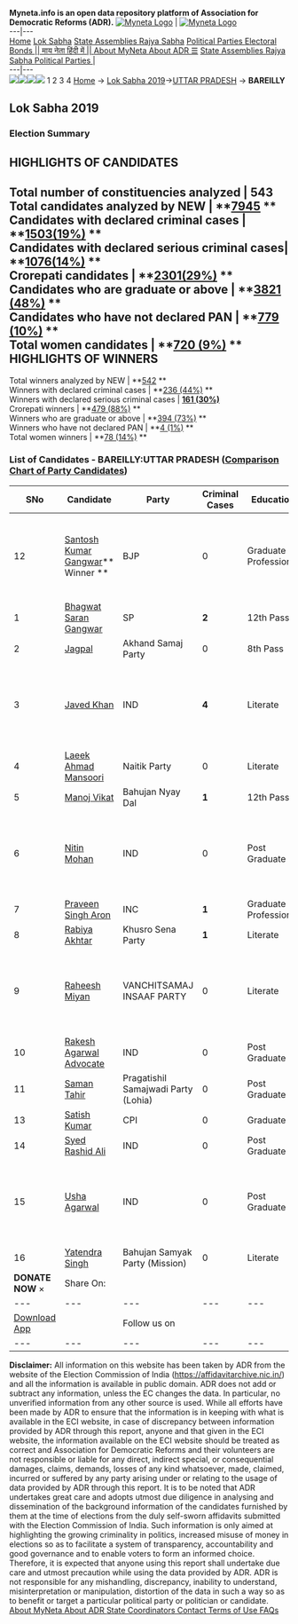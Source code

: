 **Myneta.info is an open data repository platform of Association for Democratic Reforms (ADR).**
[![Myneta Logo](https://www.myneta.info/lib/img/myneta-logo.png)](https://www.myneta.info/) | [![Myneta Logo](https://www.myneta.info/lib/img/adr-logo.png)](https://adrindia.org)  
---|---  
[Home](https://www.myneta.info/) [Lok Sabha](https://www.myneta.info/#ls "Lok Sabha") [ State Assemblies ](https://www.myneta.info/#sa "State Assemblies") [Rajya Sabha](https://www.myneta.info/#rs "Rajya Sabha") [Political Parties ](https://www.myneta.info/party "Political Parties") [ Electoral Bonds ](https://www.myneta.info/electoral_bonds "Electoral Bonds") [ || माय नेता हिंदी में || ](https://translate.google.co.in/translate?prev=hp&hl=en&js=y&u=www.myneta.info&sl=en&tl=hi&history_state0=) [ About MyNeta ](https://adrindia.org/content/about-myneta) [ About ADR ](https://adrindia.org/about-adr/who-we-are) [☰](javascript:void\(0\))
[ State Assemblies ](https://www.myneta.info/#sa "State Assemblies") [ Rajya Sabha ](https://www.myneta.info/#rs "Rajya Sabha") [ Political Parties ](https://www.myneta.info/party "Political Parties")
|   
---|---  
![](https://www.myneta.info/lib/img/banner/banner-1.png)![](https://www.myneta.info/lib/img/banner/banner-2.png)![](https://www.myneta.info/lib/img/banner/banner-3.png)![](https://www.myneta.info/lib/img/banner/banner-4.png)
1  2  3  4 
[Home](https://www.myneta.info/) → [Lok Sabha 2019](https://www.myneta.info/LokSabha2019/)→[UTTAR PRADESH](https://www.myneta.info/LokSabha2019/index.php?action=show_constituencies&state_id=57) → **BAREILLY**
### 
## Lok Sabha 2019
###  Election Summary 
HIGHLIGHTS OF CANDIDATES  
---  
Total number of constituencies analyzed |  543   
Total candidates analyzed by NEW | **[7945](https://www.myneta.info/LokSabha2019/index.php?action=summary&subAction=candidates_analyzed&sort=candidate#summary) **  
Candidates with declared criminal cases | **[1503(19%)](https://www.myneta.info/LokSabha2019/index.php?action=summary&subAction=crime&sort=candidate#summary) **  
Candidates with declared serious criminal cases| **[1076(14%)](https://www.myneta.info/LokSabha2019/index.php?action=summary&subAction=serious_crime&sort=candidate#summary) **  
Crorepati candidates | **[2301(29%)](https://www.myneta.info/LokSabha2019/index.php?action=summary&subAction=crorepati&sort=candidate#summary) **  
Candidates who are graduate or above | **[3821 (48%)](https://www.myneta.info/LokSabha2019/index.php?action=summary&subAction=education&sort=candidate#summary) **  
Candidates who have not declared PAN | **[779 (10%)](https://www.myneta.info/LokSabha2019/index.php?action=summary&subAction=without_pan&sort=candidate#summary) **  
Total women candidates | **[720 (9%)](https://www.myneta.info/LokSabha2019/index.php?action=summary&subAction=women_candidate&sort=candidate#summary) **  
HIGHLIGHTS OF WINNERS  
---  
Total winners analyzed by NEW | **[542](https://www.myneta.info/LokSabha2019/index.php?action=summary&subAction=winner_analyzed&sort=candidate#summary) **  
Winners with declared criminal cases | **[236 (44%)](https://www.myneta.info/LokSabha2019/index.php?action=summary&subAction=winner_crime&sort=candidate#summary) **  
Winners with declared serious criminal cases | **[161 (30%)](https://www.myneta.info/LokSabha2019/index.php?action=summary&subAction=winner_serious_crime&sort=candidate#summary)**  
Crorepati winners | **[479 (88%)](https://www.myneta.info/LokSabha2019/index.php?action=summary&subAction=winner_crorepati&sort=candidate#summary) **  
Winners who are graduate or above | **[394 (73%)](https://www.myneta.info/LokSabha2019/index.php?action=summary&subAction=winner_education&sort=candidate#summary) **  
Winners who have not declared PAN | **[4 (1%)](https://www.myneta.info/LokSabha2019/index.php?action=summary&subAction=winner_without_pan&sort=candidate#summary) **  
Total women winners | **[78 (14%)](https://www.myneta.info/LokSabha2019/index.php?action=summary&subAction=winner_women&sort=candidate#summary) **  
### List of Candidates - BAREILLY:UTTAR PRADESH ([Comparison Chart of Party Candidates](https://www.myneta.info/LokSabha2019/comparisonchart.php?constituency_id=893))
SNo | Candidate| Party| Criminal Cases| Education| Age| Total Assets| Liabilities  
---|---|---|---|---|---|---|---  
12  | [Santosh Kumar Gangwar](https://www.myneta.info/LokSabha2019/candidate.php?candidate_id=7410)** Winner ** | BJP | 0 | Graduate Professional| 70 | ![](https://myneta.info/image_v2.php?myneta_folder=LokSabha2019&candidate_id=7410&col=ta) | ![](https://myneta.info/image_v2.php?myneta_folder=LokSabha2019&candidate_id=7410&col=lia)  
1  | [Bhagwat Saran Gangwar](https://www.myneta.info/LokSabha2019/candidate.php?candidate_id=7894) | SP | **2** | 12th Pass| 63 | Rs 3,18,57,876 ~ 3 Crore+ | Rs 0 ~   
2  | [Jagpal](https://www.myneta.info/LokSabha2019/candidate.php?candidate_id=8326) | Akhand Samaj Party | 0 | 8th Pass| 41 | Rs 14,06,083 ~ 14 Lacs+ | Rs 0 ~   
3  | [Javed Khan](https://www.myneta.info/LokSabha2019/candidate.php?candidate_id=8327) | IND | **4** | Literate| 35 | ![](https://myneta.info/image_v2.php?myneta_folder=LokSabha2019&candidate_id=8327&col=ta) | ![](https://myneta.info/image_v2.php?myneta_folder=LokSabha2019&candidate_id=8327&col=lia)  
4  | [Laeek Ahmad Mansoori](https://www.myneta.info/LokSabha2019/candidate.php?candidate_id=7893) | Naitik Party | 0 | Literate| 52 | Rs 4,44,925 ~ 4 Lacs+ | Rs 0 ~   
5  | [Manoj Vikat](https://www.myneta.info/LokSabha2019/candidate.php?candidate_id=7895) | Bahujan Nyay Dal | **1** | 12th Pass| 45 | Rs 1,21,000 ~ 1 Lacs+ | Rs 0 ~   
6  | [Nitin Mohan](https://www.myneta.info/LokSabha2019/candidate.php?candidate_id=7407) | IND | 0 | Post Graduate| 40 | ![](https://myneta.info/image_v2.php?myneta_folder=LokSabha2019&candidate_id=7407&col=ta) | ![](https://myneta.info/image_v2.php?myneta_folder=LokSabha2019&candidate_id=7407&col=lia)  
7  | [Praveen Singh Aron](https://www.myneta.info/LokSabha2019/candidate.php?candidate_id=7891) | INC | **1** | Graduate Professional| 61 | Rs 1,47,76,86,028 ~ 147 Crore+ | Rs 4,65,48,771 ~ 4 Crore+  
8  | [Rabiya Akhtar](https://www.myneta.info/LokSabha2019/candidate.php?candidate_id=8328) | Khusro Sena Party | **1** | Literate| 40 | Rs 77,35,000 ~ 77 Lacs+ | Rs 0 ~   
9  | [Raheesh Miyan](https://www.myneta.info/LokSabha2019/candidate.php?candidate_id=8330) | VANCHITSAMAJ INSAAF PARTY | 0 | Literate| 64 | ![](https://myneta.info/image_v2.php?myneta_folder=LokSabha2019&candidate_id=8330&col=ta) | ![](https://myneta.info/image_v2.php?myneta_folder=LokSabha2019&candidate_id=8330&col=lia)  
10  | [Rakesh Agarwal Advocate](https://www.myneta.info/LokSabha2019/candidate.php?candidate_id=7406) | IND | 0 | Post Graduate| 61 | Rs 8,10,35,000 ~ 8 Crore+ | Rs 0 ~   
11  | [Saman Tahir](https://www.myneta.info/LokSabha2019/candidate.php?candidate_id=7409) | Pragatishil Samajwadi Party (Lohia) | 0 | Post Graduate| 26 | Rs 43,82,566 ~ 43 Lacs+ | Rs 0 ~   
13  | [Satish Kumar](https://www.myneta.info/LokSabha2019/candidate.php?candidate_id=8323) | CPI | 0 | Graduate| 41 | Rs 73,76,969 ~ 73 Lacs+ | Rs 0 ~   
14  | [Syed Rashid Ali](https://www.myneta.info/LokSabha2019/candidate.php?candidate_id=7408) | IND | 0 | Post Graduate| 41 | Rs 1,01,18,000 ~ 1 Crore+ | Rs 0 ~   
15  | [Usha Agarwal](https://www.myneta.info/LokSabha2019/candidate.php?candidate_id=8320) | IND | 0 | Post Graduate| 64 | ![](https://myneta.info/image_v2.php?myneta_folder=LokSabha2019&candidate_id=8320&col=ta) | ![](https://myneta.info/image_v2.php?myneta_folder=LokSabha2019&candidate_id=8320&col=lia)  
16  | [Yatendra Singh](https://www.myneta.info/LokSabha2019/candidate.php?candidate_id=8332) | Bahujan Samyak Party (Mission) | 0 | Literate| 50 | Rs 1,95,86,551 ~ 1 Crore+ | Rs 11,74,000 ~ 11 Lacs+  
|  **DONATE NOW** × |  Share On:  | [](https://api.whatsapp.com/send?text=https%3A%2F%2Fmyneta.info%2Fpunjab2022%2Findex.php%3Faction%3Dshow_constituencies%26state_id%3D19) | [](https://www.facebook.com/sharer/sharer.php?u=https%3A%2F%2Fmyneta.info%2Fpunjab2022%2Findex.php%3Faction%3Dshow_constituencies%26state_id%3D19) | [](https://twitter.com/share?url=https%3A%2F%2Fmyneta.info%2Fpunjab2022%2Findex.php%3Faction%3Dshow_constituencies%26state_id%3D19)  
---|---|---|---|---  
| [ Download App ](https://play.google.com/store/apps/details?id=com.webrosoft.myneta1&pcampaignid=pcampaignidMKT-Other-global-all-co-prtnr-py-PartBadge-Mar2515-1) | [](https://play.google.com/store/apps/details?id=com.webrosoft.myneta1&pcampaignid=pcampaignidMKT-Other-global-all-co-prtnr-py-PartBadge-Mar2515-1) |  Follow us on  | [](https://www.facebook.com/adrindia.org/) | [](https://twitter.com/adrspeaks) | [](https://groups.google.com/g/national-election-watch?hl=en&pli=1) | [](https://www.instagram.com/adrspeaks/) | [](https://www.youtube.com/user/adrspeaks) | [](https://sharechat.com/profile/adrspeaks)  
---|---|---|---|---|---|---|---|---  
**Disclaimer:** All information on this website has been taken by ADR from the website of the Election Commission of India (https://affidavitarchive.nic.in/) and all the information is available in public domain. ADR does not add or subtract any information, unless the EC changes the data. In particular, no unverified information from any other source is used. While all efforts have been made by ADR to ensure that the information is in keeping with what is available in the ECI website, in case of discrepancy between information provided by ADR through this report, anyone and that given in the ECI website, the information available on the ECI website should be treated as correct and Association for Democratic Reforms and their volunteers are not responsible or liable for any direct, indirect special, or consequential damages, claims, demands, losses of any kind whatsoever, made, claimed, incurred or suffered by any party arising under or relating to the usage of data provided by ADR through this report. It is to be noted that ADR undertakes great care and adopts utmost due diligence in analysing and dissemination of the background information of the candidates furnished by them at the time of elections from the duly self-sworn affidavits submitted with the Election Commission of India. Such information is only aimed at highlighting the growing criminality in politics, increased misuse of money in elections so as to facilitate a system of transparency, accountability and good governance and to enable voters to form an informed choice. Therefore, it is expected that anyone using this report shall undertake due care and utmost precaution while using the data provided by ADR. ADR is not responsible for any mishandling, discrepancy, inability to understand, misinterpretation or manipulation, distortion of the data in such a way so as to benefit or target a particular political party or politician or candidate. 
[ About MyNeta ](https://adrindia.org/content/about-myneta) [ About ADR ](https://adrindia.org/about-adr/who-we-are) [ State Coordinators ](https://adrindia.org/about-adr/state-coordinators) [ Contact ](https://adrindia.org/contact-us) [ Terms of Use ](https://adrindia.org/content/adr-terms-use) [ FAQs ](https://adrindia.org/content/faqs)
